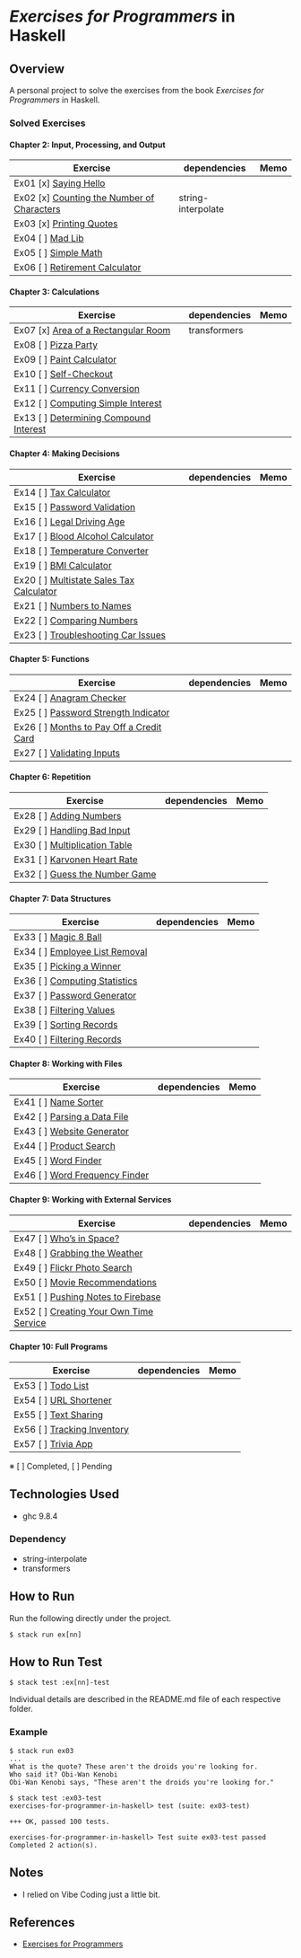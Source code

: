 # *Exercises for Programmers* in Haskell

## Overview
A personal project to solve the exercises from the book *Exercises for Programmers* in Haskell.

### Solved Exercises
#### Chapter 2: Input, Processing, and Output
| Exercise | dependencies | Memo  |
| -------- | -------------| ----- |
| Ex01 [x] [Saying Hello](ex01/Main.hs)                      | |      
| Ex02 [x] [Counting the Number of Characters](ex02/Main.hs) | string-interpolate |                           
| Ex03 [x] [Printing Quotes](ex03/Main.hs)                   | |         
| Ex04 [ ] [Mad Lib](ex04/Main.hs)                           | | 
| Ex05 [ ] [Simple Math](ex05/Main.hs)                       | |     
| Ex06 [ ] [Retirement Calculator](ex06/Main.hs)             | |               
#### Chapter 3: Calculations
| Exercise | dependencies | Memo  |
| -------- | -------------| ----- |
| Ex07 [x] [Area of a Rectangular Room](ex07/Main.hs)    | transformers |
| Ex08 [ ] [Pizza Party](ex08/Main.hs)                   | |
| Ex09 [ ] [Paint Calculator](ex09/Main.hs)              | |
| Ex10 [ ] [Self-Checkout](ex10/Main.hs)                 | |
| Ex11 [ ] [Currency Conversion](ex11/Main.hs)           | |
| Ex12 [ ] [Computing Simple Interest](ex12/Main.hs)     | |
| Ex13 [ ] [Determining Compound Interest](ex13/Main.hs) | |
#### Chapter 4: Making Decisions
| Exercise | dependencies | Memo  |
| -------- | -------------| ----- |
| Ex14 [ ] [Tax Calculator](ex14/Main.hs)
| Ex15 [ ] [Password Validation](ex15/Main.hs)
| Ex16 [ ] [Legal Driving Age](ex16/Main.hs)
| Ex17 [ ] [Blood Alcohol Calculator](ex17/Main.hs)
| Ex18 [ ] [Temperature Converter](ex18/Main.hs)
| Ex19 [ ] [BMI Calculator](ex19/Main.hs)
| Ex20 [ ] [Multistate Sales Tax Calculator](ex20/Main.hs)
| Ex21 [ ] [Numbers to Names](ex21/Main.hs)
| Ex22 [ ] [Comparing Numbers](ex22/Main.hs)
| Ex23 [ ] [Troubleshooting Car Issues](ex23/Main.hs)
#### Chapter 5: Functions
| Exercise | dependencies | Memo  |
| -------- | -------------| ----- |
| Ex24 [ ] [Anagram Checker](ex24/Main.hs)                 | |
| Ex25 [ ] [Password Strength Indicator](ex25/Main.hs)     | |
| Ex26 [ ] [Months to Pay Off a Credit Card](ex26/Main.hs) | |
| Ex27 [ ] [Validating Inputs](ex27/Main.hs)               | |
#### Chapter 6: Repetition
| Exercise | dependencies | Memo  |
| -------- | -------------| ----- |
| Ex28 [ ] [Adding Numbers](ex28/Main.hs)
| Ex29 [ ] [Handling Bad Input](ex29/Main.hs)
| Ex30 [ ] [Multiplication Table](ex30/Main.hs)
| Ex31 [ ] [Karvonen Heart Rate](ex31/Main.hs)
| Ex32 [ ] [Guess the Number Game](ex32/Main.hs)
#### Chapter 7: Data Structures
| Exercise | dependencies | Memo  |
| -------- | -------------| ----- |
| Ex33 [ ] [Magic 8 Ball](ex33/Main.hs)
| Ex34 [ ] [Employee List Removal](ex34/Main.hs)
| Ex35 [ ] [Picking a Winner](ex35/Main.hs)
| Ex36 [ ] [Computing Statistics](ex36/Main.hs)
| Ex37 [ ] [Password Generator](ex37/Main.hs)
| Ex38 [ ] [Filtering Values](ex39/Main.hs)
| Ex39 [ ] [Sorting Records](ex39/Main.hs)
| Ex40 [ ] [Filtering Records](ex40/Main.hs)
#### Chapter 8: Working with Files
| Exercise | dependencies | Memo  |
| -------- | -------------| ----- |
| Ex41 [ ] [Name Sorter](ex41/Main.hs)
| Ex42 [ ] [Parsing a Data File](ex42/Main.hs)
| Ex43 [ ] [Website Generator](ex43/Main.hs)
| Ex44 [ ] [Product Search](ex44/Main.hs)
| Ex45 [ ] [Word Finder](ex45/Main.hs)
| Ex46 [ ] [Word Frequency Finder](ex46/Main.hs)
#### Chapter 9: Working with External Services
| Exercise | dependencies | Memo  |
| -------- | -------------| ----- |
| Ex47 [ ] [Who’s in Space?](ex47/Main.hs)                | |     
| Ex48 [ ] [Grabbing the Weather](ex48/Main.hs)           | |          
| Ex49 [ ] [Flickr Photo Search](ex49/Main.hs)            | |  |        
| Ex50 [ ] [Movie Recommendations](ex50/Main.hs)          | |           
| Ex51 [ ] [Pushing Notes to Firebase](ex51/Main.hs)      | | 
| Ex52 [ ] [Creating Your Own Time Service](ex52/Main.hs) | |  |
#### Chapter 10: Full Programs
| Exercise | dependencies | Memo  |
| -------- | -------------| ----- |
| Ex53 [ ] [Todo List](ex53/Main.hs)          | | |
| Ex54 [ ] [URL Shortener](ex54/Main.hs)      | | |
| Ex55 [ ] [Text Sharing](ex55/Main.hs)       | | |
| Ex56 [ ] [Tracking Inventory](ex56/Main.hs) | | |
| Ex57 [ ] [Trivia App](ex57/Main.hs)         | | |

※ [ ] Completed, [ ] Pending

## Technologies Used
- ghc 9.8.4

### Dependency
- string-interpolate
- transformers

## How to Run
Run the following directly under the project.
```
$ stack run ex[nn]
```

## How to Run Test
```
$ stack test :ex[nn]-test
```
Individual details are described in the README.md file of each respective folder.

### Example
```
$ stack run ex03
...
What is the quote? These aren't the droids you're looking for.
Who said it? Obi-Wan Kenobi
Obi-Wan Kenobi says, "These aren't the droids you're looking for."

$ stack test :ex03-test
exercises-for-programmer-in-haskell> test (suite: ex03-test)
                                                 
+++ OK, passed 100 tests.

exercises-for-programmer-in-haskell> Test suite ex03-test passed
Completed 2 action(s).
```

## Notes
- I relied on Vibe Coding just a little bit.

## References
- [Exercises for Programmers](https://www.oreilly.com/library/view/exercises-for-programmers/9781680501513/)
